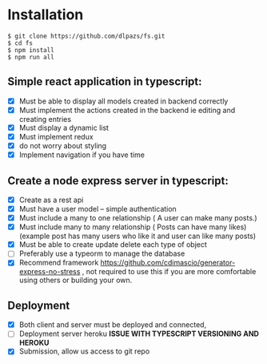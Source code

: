 # Installation

```
$ git clone https://github.com/dlpazs/fs.git
$ cd fs
$ npm install
$ npm run all
```

## Simple react application in typescript:

- [x] Must be able to display all models created in backend correctly
- [x] Must implement the actions created in the backend ie editing and creating entries
- [x] Must display a dynamic list
- [x] Must implement redux
- [x] do not worry about styling
- [x] Implement navigation if you have time

## Create a node express server in typescript:

- [x] Create as a rest api
- [x] Must have a user model – simple authentication
- [x] Must include a many to one relationship ( A user can make many posts.)
- [x] Must include many to many relationship ( Posts can have many likes)
      (example post has many users who like it and user can like many posts)
- [x] Must be able to create update delete each type of object
- [ ] Preferably use a typeorm to manage the database
- [x] Recommend framework https://github.com/cdimascio/generator-express-no-stress , not required to use this if you are more comfortable using others or building your own.

## Deployment

- [x] Both client and server must be deployed and connected,
- [ ] Deployment server heroku **ISSUE WITH TYPESCRIPT VERSIONING AND HEROKU**
- [x] Submission, allow us access to git repo
